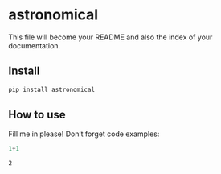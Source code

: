 # astronomical


<!-- WARNING: THIS FILE WAS AUTOGENERATED! DO NOT EDIT! -->

This file will become your README and also the index of your
documentation.

## Install

``` sh
pip install astronomical
```

## How to use

Fill me in please! Don’t forget code examples:

``` python
1+1
```

    2
